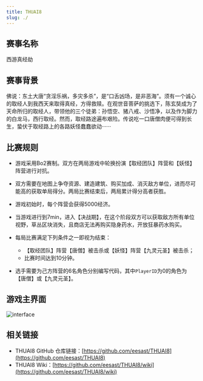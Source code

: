 ```yaml
---
title: THUAI8
slug: ./
---
```


## 赛事名称

西游真经劫

## 赛事背景

佛说：东土大唐“贪淫乐祸，多灾多杀”，是“口舌凶场，是非恶海”。须有一个诚心的取经人到我西天来取得真经，方得救赎。在观世音菩萨的挑选下，陈玄奘成为了天命所归的取经人，带领他的三个徒弟：孙悟空、猪八戒、沙悟净，以及作为脚力的白龙马，西行取经。然而，取经路途遍布艰险。传说吃一口唐僧肉便可得到长生，蛰伏于取经路上的各路妖怪蠢蠢欲动······

## 比赛规则

- 游戏采用Bo2赛制。双方在两局游戏中轮换扮演【取经团队】阵营和【妖怪】阵营进行对抗。
- 双方需要在地图上争夺资源、建造建筑、购买加成、消灭敌方单位，进而尽可能高的获取单局得分。两局比赛结束后，两局累计得分高者获胜。
- 游戏初始时，每个阵营会获得5000经济。
- 当游戏进行到7min，进入【决战期】，在这个阶段双方可以获取敌方所有单位视野，草丛区块消失，且商店无法再购买隐身药水，开放狂暴药水购买。
- 每局比赛满足下列条件之一即视为结束：
  - 【取经团队】阵营【唐僧】被击杀或【妖怪】阵营【九灵元圣】被击杀；
  - 比赛时间达到10分钟。

- 选手需要为己方阵营的6名角色分别编写代码，其中`PlayerID`为0的角色为【唐僧】或【九灵元圣】。

## 游戏主界面

![interface](../assets/THUAI8/interface.png)

## 相关链接

+ THUAI8 GitHub 仓库链接：[https://github.com/eesast/THUAI8](https://github.com/eesast/THUAI8)
+ THUAI8 Wiki：[https://github.com/eesast/THUAI8/wiki](https://github.com/eesast/THUAI8/wiki)